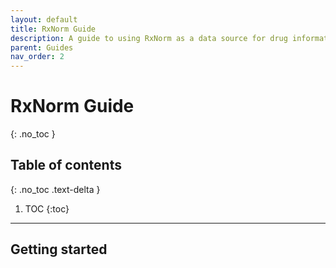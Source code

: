 ```yaml
---
layout: default
title: RxNorm Guide
description: A guide to using RxNorm as a data source for drug information.
parent: Guides
nav_order: 2
---
```


# RxNorm Guide
{: .no_toc }

## Table of contents
{: .no_toc .text-delta }

1. TOC
{:toc}

---

## Getting started